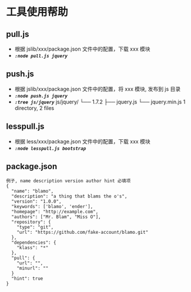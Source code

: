 工具使用帮助
===========

## pull.js
  * 根据 jslib/xxx/package.json 文件中的配置，下载 xxx 模块
  * ***`:node pull.js jquery`***

## push.js
  * 根据 jslib/xxx/package.json 文件中的配置，将 xxx 模块, 发布到 js 目录
  * ***`:node push.js jquery`***
  * ***`:tree js/jquery`***
    js/jquery/
          └── 1.7.2
                ├── jquery.js
                └── jquery.min.js
    1 directory, 2 files

## lesspull.js
  * 根据 less/xxx/package.json 文件中的配置，下载 xxx 模块
  * ***`:node lesspull.js bootstrap`***

## package.json
    例子, name description version author hint 必填项
    {
      "name": "blamo",
      "description": "a thing that blams the o's",
      "version": "1.0.0",
      "keywords": ['blamo', 'ender'],
      "homepage": "http://example.com",
      "authors": ["Mr. Blam", "Miss O"],
      "repository": {
        "type": "git",
        "url": "https://github.com/fake-account/blamo.git"
      },
      "dependencies": {
        "klass": "*"
      },
      "pull": {
        "url": "",
        "minurl": ""
      }
      "hint": true
    }

